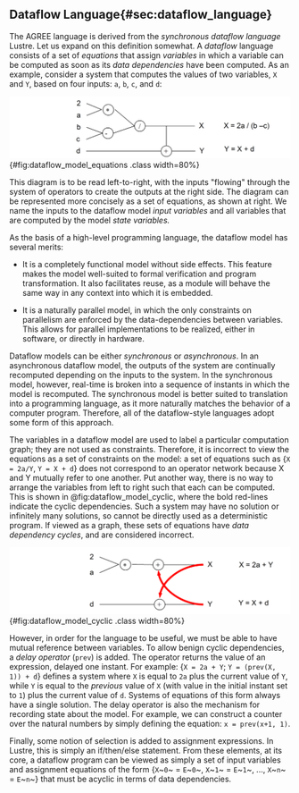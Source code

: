 ## Dataflow Language{#sec:dataflow_language}

The AGREE language is derived from the *synchronous dataflow language*
Lustre. Let us expand on this definition somewhat. A *dataflow* language
consists of a set of *equations* that assign *variables* in which a
variable can be computed as soon as its *data dependencies* have been
computed. As an example, consider a system that computes the values of
two variables, `X` and `Y`, based on four inputs: `a`, `b`, `c`, and `d`:

![A dataflow model and its associated set of equations](../../media/image11.png){#fig:dataflow_model_equations .class width=80%}

This diagram is to be read left-to-right, with the inputs "flowing"
through the system of operators to create the outputs at the right side.
The diagram can be represented more concisely as a set of equations, as
shown at right. We name the inputs to the dataflow model *input
variables* and all variables that are computed by the model *state
variables.*

As the basis of a high-level programming language, the dataflow model
has several merits:

-   It is a completely functional model without side effects. This
    feature makes the model well-suited to formal verification and
    program transformation. It also facilitates reuse, as a module will
    behave the same way in any context into which it is embedded.

-   It is a naturally parallel model, in which the only constraints on
    parallelism are enforced by the data-dependencies between variables.
    This allows for parallel implementations to be realized, either in
    software, or directly in hardware.

Dataflow models can be either *synchronous* or *asynchronous*. In an
asynchronous dataflow model, the outputs of the system are continually
recomputed depending on the inputs to the system. In the synchronous
model, however, real-time is broken into a sequence of instants in which
the model is recomputed. The synchronous model is better suited to
translation into a programming language, as it more naturally matches
the behavior of a computer program. Therefore, all of the dataflow-style
languages adopt some form of this approach.

The variables in a dataflow model are used to label a particular
computation graph; they are not used as constraints. Therefore, it is
incorrect to view the equations as a set of constraints on the model: a
set of equations such as {`X = 2a/Y`, `Y = X + d`} does not correspond to an
operator network because X and Y mutually refer to one another. Put
another way, there is no way to arrange the variables from left to right
such that each can be computed. This is shown in @fig:dataflow_model_cyclic, where the
bold red-lines indicate the cyclic dependencies. Such a system may have
no solution or infinitely many solutions, so cannot be directly used as
a deterministic program. If viewed as a graph, these sets of equations
have *data dependency cycles*, and are considered incorrect.

![A Dataflow Model with Cyclic Dependencies](../../media/image12.png){#fig:dataflow_model_cyclic .class width=80%}

However, in order for the language to be useful, we must be able to have
mutual reference between variables. To allow benign cyclic dependencies,
a *delay operator* (`prev`) is added. The operator returns the value of an
expression, delayed one instant. For example: {`X = 2a + Y`;
`Y = (prev(X, 1)) + d`} defines a system where `X` is equal to `2a` plus the current value
of `Y`, while `Y` is equal to the *previous* value of `X` (with value in the
initial instant set to `1`) plus the current value of `d`. Systems of
equations of this form always have a single solution. The delay operator
is also the mechanism for recording state about the model. For example,
we can construct a counter over the natural numbers by simply defining
the equation: `x = prev(x+1, 1)`.

Finally, some notion of selection is added to assignment expressions. In
Lustre, this is simply an if/then/else statement. From these elements,
at its core, a dataflow program can be viewed as simply a set of input
variables and assignment equations of the form
{`X`~`0`~ = `E`~`0`~, `X`~`1`~ = `E`~`1`~, ..., `X`~`n`~ = `E`~`n`~}
that must be acyclic in terms of data dependencies.

